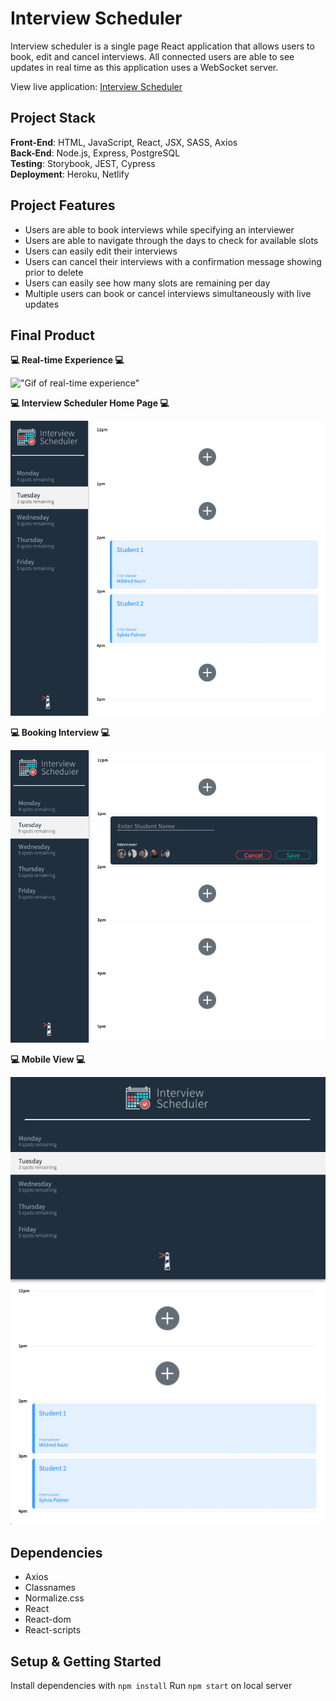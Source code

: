 # Interview Scheduler

Interview scheduler is a single page React application that allows users to book, edit and cancel interviews. All connected users are able to see updates in real time as this application uses a WebSocket server.

View live application: <a href="https://scheduler-lhl-as.netlify.app/" target="_blank">Interview Scheduler</a>

## Project Stack

**Front-End**: HTML, JavaScript, React, JSX, SASS, Axios  
**Back-End**: Node.js, Express, PostgreSQL  
**Testing**: Storybook, JEST, Cypress  
**Deployment**: Heroku, Netlify

## Project Features

- Users are able to book interviews while specifying an interviewer
- Users are able to navigate through the days to check for available slots
- Users can easily edit their interviews
- Users can cancel their interviews with a confirmation message showing prior to delete
- Users can easily see how many slots are remaining per day
- Multiple users can book or cancel interviews simultaneously with live updates

## Final Product

**:computer: Real-time Experience :computer:**

!["Gif of real-time experience"](https://github.com/angel-sinn/LHL_scheduler/blob/master/docs/app-live.gif)

**:computer: Interview Scheduler Home Page :computer:**

!["Screenshot of home page"](https://github.com/angel-sinn/LHL_scheduler/blob/master/docs/app-home.png)

**:computer: Booking Interview :computer:**

!["Screenshot of form"](https://github.com/angel-sinn/LHL_scheduler/blob/master/docs/app-form.png)

**:computer: Mobile View :computer:**

!["Screenshot of mobile view"](https://github.com/angel-sinn/LHL_scheduler/blob/master/docs/app-mobile.png)

## Dependencies

- Axios
- Classnames
- Normalize.css
- React
- React-dom
- React-scripts

## Setup & Getting Started

Install dependencies with `npm install`
Run `npm start` on local server
